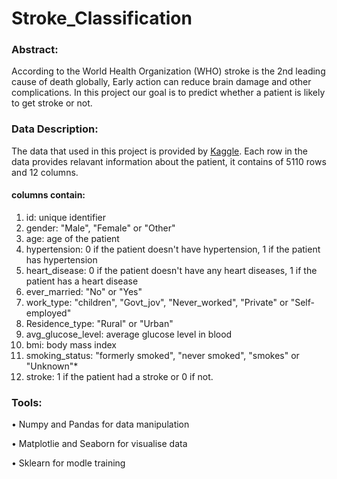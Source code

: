 # Stroke_Classification


### Abstract:

According to the World Health Organization (WHO) stroke is the 2nd leading cause of death globally, Early action can reduce brain damage and other complications.
In this project our goal is to predict whether a patient is likely to get stroke or not.

### Data Description:

The data that used in this project is provided by <a href="https://www.kaggle.com/fedesoriano/stroke-prediction-dataset">Kaggle</a>. 
Each row in the data provides relavant information about the patient, it contains of 5110 rows and 12 columns.

#### columns contain:

1) id: unique identifier
2) gender: "Male", "Female" or "Other"
3) age: age of the patient
4) hypertension: 0 if the patient doesn't have hypertension, 1 if the patient has hypertension
5) heart_disease: 0 if the patient doesn't have any heart diseases, 1 if the patient has a heart disease
6) ever_married: "No" or "Yes"
7) work_type: "children", "Govt_jov", "Never_worked", "Private" or "Self-employed"
8) Residence_type: "Rural" or "Urban"
9) avg_glucose_level: average glucose level in blood
10) bmi: body mass index
11) smoking_status: "formerly smoked", "never smoked", "smokes" or "Unknown"*
12) stroke: 1 if the patient had a stroke or 0 if not.

### Tools:

•	Numpy and Pandas for data manipulation 

•	Matplotlie and Seaborn for visualise data

•	Sklearn for modle training 
